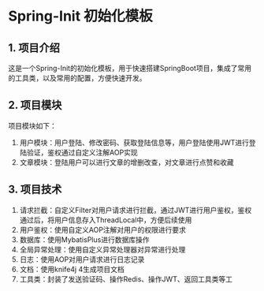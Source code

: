 # Spring-Init 初始化模板

## 1. 项目介绍

这是一个Spring-Init的初始化模板，用于快速搭建SpringBoot项目，集成了常用的工具类，以及常用的配置，方便快速开发。

## 2. 项目模块

项目模块如下：

1. 用户模块：用户登陆、修改密码、获取登陆信息等，用户登陆使用JWT进行登陆验证，鉴权通过自定义注解AOP实现
2. 文章模块：登陆用户可以进行文章的增删改查，对文章进行点赞和收藏

## 3. 项目技术

1. 请求拦截：自定义Filter对用户请求进行拦截，通过JWT进行用户鉴权，鉴权通过后，将用户信息存入ThreadLocal中，方便后续使用
2. 用户鉴权：使用自定义AOP注解对用户的权限进行要求
3. 数据库：使用MybatisPlus进行数据库操作
4. 全局异常处理：使用自定义异常处理器对异常进行处理
5. 日志：使用AOP对用户请求进行日志记录
6. 文档：使用knife4j 4生成项目文档
7. 工具类：封装了发送验证码、操作Redis、操作JWT、返回工具类等工